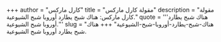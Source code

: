 +++
author = "كارل ماركس"
title = "مقولة كارل ماركس"
description = "مقولة كارل ماركس: هناك شبح يطارد أوروبا شبح الشيوعية."
quote = '''هناك شبح يطارد أوروبا شبح الشيوعية.''' 
slug = "هناك-شبح-يطارد-أوروبا-شبح-الشيوعية"
+++
هناك شبح يطارد أوروبا شبح الشيوعية.
